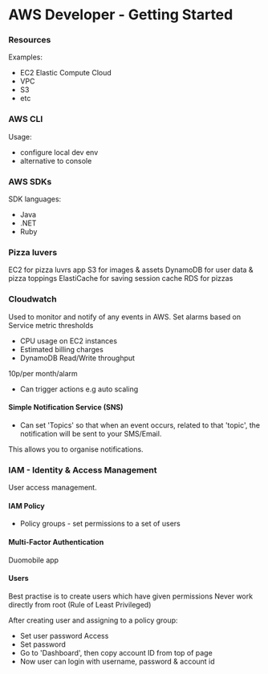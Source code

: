 # AWS Developer - Getting Started

### Resources
Examples:
- EC2 Elastic Compute Cloud
- VPC
- S3
- etc

### AWS CLI
Usage:
- configure local dev env
- alternative to console

### AWS SDKs
SDK languages:
- Java
- .NET
- Ruby

<!-- working with a node.js app so we'll need a javascript SDK  -->

### Pizza luvers

EC2 for pizza luvrs app
S3 for images & assets
DynamoDB for user data & pizza toppings
ElastiCache for saving session cache
RDS for pizzas
<!-- (RDS = relational database service) -->

### Cloudwatch
Used to monitor and notify of any events in AWS.
Set alarms based on Service metric thresholds

- CPU usage on EC2 instances
- Estimated billing charges
- DynamoDB Read/Write throughput

10p/per month/alarm
<!-- REMEMBER TO SET BILLING ALERTS!! -->

- Can trigger actions e.g auto scaling

#### Simple Notification Service (SNS)
- Can set 'Topics' so that when an event occurs, related to that 'topic', the notification will be sent to your SMS/Email.

This allows you to organise notifications.


### IAM - Identity & Access Management
User access management.

#### IAM Policy

- Policy groups - set permissions to a set of users

#### Multi-Factor Authentication
Duomobile app

#### Users

Best practise is to create users which have given permissions
Never work directly from root (Rule of Least Privileged)

After creating user and assigning to a policy group:
- Set user password Access
- Set password
- Go to 'Dashboard', then copy account ID from top of page
- Now user can login with username, password & account id 
